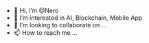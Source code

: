 - 👋 Hi, I’m @Nero
- 👀 I’m interested in AI, Blockchain, Mobile App
- 💞️ I’m looking to collaborate on ...
- 📫 How to reach me ...

<!---
SNgoc/SNgoc is a ✨ special ✨ repository because its `README.md` (this file) appears on your GitHub profile.
You can click the Preview link to take a look at your changes.
--->
